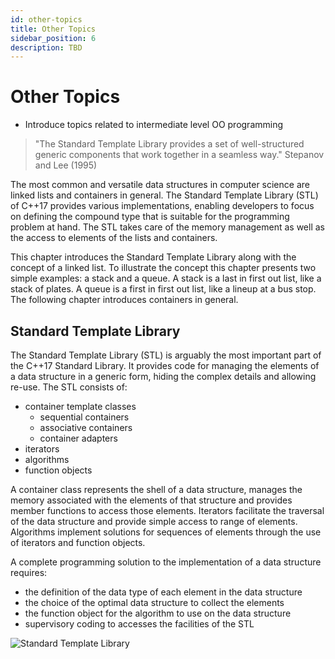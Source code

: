 ```yaml
---
id: other-topics
title: Other Topics
sidebar_position: 6
description: TBD
---
```


# Other Topics

- Introduce topics related to intermediate level OO programming

> "The Standard Template Library provides a set of well-structured generic components that work together in a seamless way." Stepanov and Lee (1995)

The most common and versatile data structures in computer science are linked lists and containers in general. The Standard Template Library (STL) of C++17 provides various implementations, enabling developers to focus on defining the compound type that is suitable for the programming problem at hand. The STL takes care of the memory management as well as the access to elements of the lists and containers.

This chapter introduces the Standard Template Library along with the concept of a linked list. To illustrate the concept this chapter presents two simple examples: a stack and a queue. A stack is a last in first out list, like a stack of plates. A queue is a first in first out list, like a lineup at a bus stop. The following chapter introduces containers in general.

## Standard Template Library

The Standard Template Library (STL) is arguably the most important part of the C++17 Standard Library. It provides code for managing the elements of a data structure in a generic form, hiding the complex details and allowing re-use. The STL consists of:

- container template classes
  - sequential containers
  - associative containers
  - container adapters
- iterators
- algorithms
- function objects

A container class represents the shell of a data structure, manages the memory associated with the elements of that structure and provides member functions to access those elements. Iterators facilitate the traversal of the data structure and provide simple access to range of elements. Algorithms implement solutions for sequences of elements through the use of iterators and function objects.

A complete programming solution to the implementation of a data structure requires:

- the definition of the data type of each element in the data structure
- the choice of the optimal data structure to collect the elements
- the function object for the algorithm to use on the data structure
- supervisory coding to accesses the facilities of the STL

![Standard Template Library](/img/stl.png)
